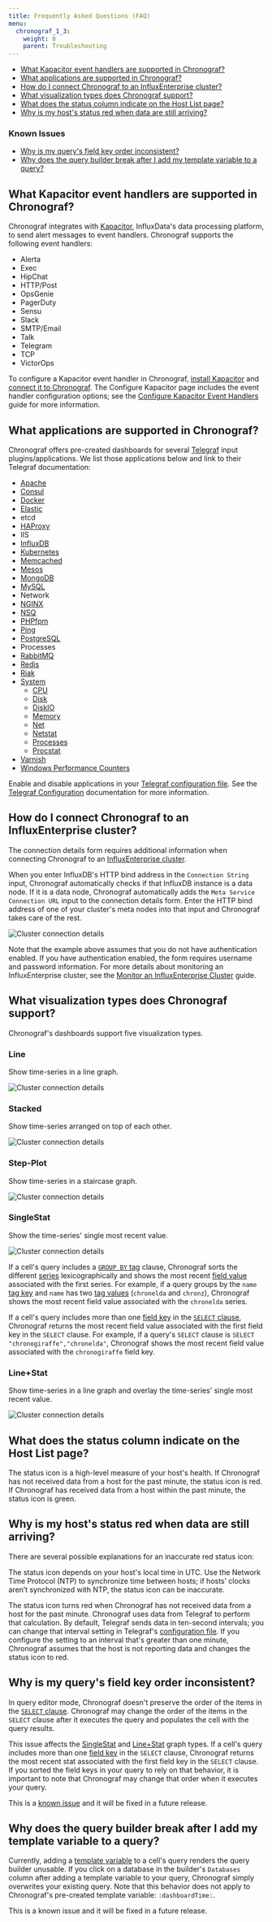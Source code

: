 ```yaml
---
title: Frequently Asked Questions (FAQ)
menu:
  chronograf_1_3:
    weight: 0
    parent: Troubleshooting
---
```


* [What Kapacitor event handlers are supported in Chronograf?](#what-kapacitor-event-handlers-are-supported-in-chronograf)
* [What applications are supported in Chronograf?](#what-applications-are-supported-in-chronograf)
* [How do I connect Chronograf to an InfluxEnterprise cluster?](#how-do-i-connect-chronograf-to-an-influxenterprise-cluster)
* [What visualization types does Chronograf support?](#what-visualization-types-does-chronograf-support)
* [What does the status column indicate on the Host List page?](#what-does-the-status-column-indicate-on-the-host-list-page)
* [Why is my host's status red when data are still arriving?](#why-is-my-host-s-status-red-when-data-are-still-arriving)

### Known Issues

* [Why is my query's field key order inconsistent?](#why-is-my-query-s-field-key-order-inconsistent)
* [Why does the query builder break after I add my template variable to a query?](#why-does-the-query-builder-break-after-i-add-my-template-variable-to-a-query)

## What Kapacitor event handlers are supported in Chronograf?

Chronograf integrates with [Kapacitor](/kapacitor/v1.2/), InfluxData's data processing platform, to send alert messages to event handlers.
Chronograf supports the following event handlers:

* Alerta
* Exec
* HipChat
* HTTP/Post
* OpsGenie
* PagerDuty
* Sensu
* Slack
* SMTP/Email
* Talk
* Telegram
* TCP
* VictorOps

To configure a Kapacitor event handler in Chronograf, [install Kapacitor](/chronograf/v1.3/introduction/getting-started/#kapacitor-setup) and [connect it to Chronograf](/chronograf/v1.3/introduction/getting-started/#4-connect-chronograf-to-kapacitor).
The Configure Kapacitor page includes the event handler configuration options; see the [Configure Kapacitor Event Handlers](/chronograf/v1.3/guides/configure-kapacitor-event-handlers/) guide for more information.

## What applications are supported in Chronograf?

Chronograf offers pre-created dashboards for several [Telegraf](/telegraf/v1.2/) input plugins/applications.
We list those applications below and link to their Telegraf documentation:

* [Apache](https://github.com/influxdata/telegraf/blob/master/plugins/inputs/apache)
* [Consul](https://github.com/influxdata/telegraf/blob/master/plugins/inputs/consul)
* [Docker](https://github.com/influxdata/telegraf/blob/master/plugins/inputs/docker)
* [Elastic](https://github.com/influxdata/telegraf/blob/master/plugins/inputs/elasticsearch)
* etcd
* [HAProxy](https://github.com/influxdata/telegraf/blob/master/plugins/inputs/haproxy)
* IIS
* [InfluxDB](https://github.com/influxdata/telegraf/blob/master/plugins/inputs/influxdb)
* [Kubernetes](https://github.com/influxdata/telegraf/blob/master/plugins/inputs/kubernetes)
* [Memcached](https://github.com/influxdata/telegraf/blob/master/plugins/inputs/memcached)
* [Mesos](https://github.com/influxdata/telegraf/blob/master/plugins/inputs/mesos)
* [MongoDB](https://github.com/influxdata/telegraf/blob/master/plugins/inputs/mongodb)
* [MySQL](https://github.com/influxdata/telegraf/blob/master/plugins/inputs/mysql)
* Network
* [NGINX](https://github.com/influxdata/telegraf/blob/master/plugins/inputs/nginx)
* [NSQ](https://github.com/influxdata/telegraf/blob/master/plugins/inputs/nsq)
* [PHPfpm](https://github.com/influxdata/telegraf/blob/master/plugins/inputs/phpfpm)
* [Ping](https://github.com/influxdata/telegraf/blob/master/plugins/inputs/ping)
* [PostgreSQL](https://github.com/influxdata/telegraf/blob/master/plugins/inputs/postgresql)
* Processes
* [RabbitMQ](https://github.com/influxdata/telegraf/blob/master/plugins/inputs/rabbitmq)
* [Redis](https://github.com/influxdata/telegraf/blob/master/plugins/inputs/redis)
* [Riak](https://github.com/influxdata/telegraf/blob/master/plugins/inputs/riak)
* [System](https://github.com/influxdata/telegraf/blob/master/plugins/inputs/system/SYSTEM_README.md)
    * [CPU](https://github.com/influxdata/telegraf/blob/master/plugins/inputs/system/CPU_README.md)
    * [Disk](https://github.com/influxdata/telegraf/blob/master/plugins/inputs/system/DISK_README.md)
    * [DiskIO](https://github.com/influxdata/telegraf/blob/master/plugins/inputs/system/disk.go#L136)
    * [Memory](https://github.com/influxdata/telegraf/blob/master/plugins/inputs/system/MEM_README.md)
    * [Net](https://github.com/influxdata/telegraf/blob/master/plugins/inputs/system/net.go)
    * [Netstat](https://github.com/influxdata/telegraf/blob/master/plugins/inputs/system/NETSTAT_README.md)
    * [Processes](https://github.com/influxdata/telegraf/blob/master/plugins/inputs/system/PROCESSES_README.md)
    * [Procstat](https://github.com/influxdata/telegraf/blob/master/plugins/inputs/procstat/README.md)
* [Varnish](https://github.com/influxdata/telegraf/blob/master/plugins/inputs/varnish)
* [Windows Performance Counters](https://github.com/influxdata/telegraf/blob/master/plugins/inputs/win_perf_counters)

Enable and disable applications in your [Telegraf configuration file](https://github.com/influxdata/telegraf/blob/master/etc/telegraf.conf).
See the [Telegraf Configuration](https://github.com/influxdata/telegraf/blob/master/docs/CONFIGURATION.md) documentation for more information.

## How do I connect Chronograf to an InfluxEnterprise cluster?

The connection details form requires additional information when connecting Chronograf to an [InfluxEnterprise cluster](https://docs.influxdata.com/enterprise/v1.2/).

When you enter InfluxDB's HTTP bind address in the `Connection String` input, Chronograf automatically checks if that InfluxDB instance is a data node.
If it is a data node, Chronograf automatically adds the `Meta Service Connection URL` input to the connection details form.
Enter the HTTP bind address of one of your cluster's meta nodes into that input and Chronograf takes care of the rest.

![Cluster connection details](/img/chronograf/v1.3/faq-cluster-connection.png)

Note that the example above assumes that you do not have authentication enabled.
If you have authentication enabled, the form requires username and password information.
For more details about monitoring an InfluxEnterprise cluster, see the [Monitor an InfluxEnterprise Cluster](/chronograf/v1.3/guides/monitor-an-influxenterprise-cluster/) guide.

## What visualization types does Chronograf support?

Chronograf's dashboards support five visualization types.

### Line
Show time-series in a line graph.

![Cluster connection details](/img/chronograf/v1.3/faq-viz-line.png)

### Stacked
Show time-series arranged on top of each other.

![Cluster connection details](/img/chronograf/v1.3/faq-viz-stacked.png)

### Step-Plot
Show time-series in a staircase graph.

![Cluster connection details](/img/chronograf/v1.3/faq-viz-step.png)
 
### SingleStat
Show the time-series' single most recent value.

![Cluster connection details](/img/chronograf/v1.3/faq-viz-single.png)

If a cell's query includes a [`GROUP BY` tag](/influxdb/v1.2/query_language/data_exploration/#group-by-tags) clause, Chronograf sorts the different [series](/influxdb/v1.2/concepts/glossary/#series) lexicographically and shows the most recent [field value](/influxdb/v1.2/concepts/glossary/#field-value) associated with the first series.
For example, if a query groups by the `name` [tag key](/influxdb/v1.2/concepts/glossary/#tag-key) and `name` has two [tag values](/influxdb/v1.2/concepts/glossary/#tag-value) (`chronelda` and `chronz`), Chronograf shows the most recent field value associated with the `chronelda` series.

If a cell's query includes more than one [field key](/influxdb/v1.2/concepts/glossary/#field-key) in the [`SELECT` clause](/influxdb/v1.2/query_language/data_exploration/#select-clause), Chronograf returns the most recent field value associated with the first field key in the `SELECT` clause.
For example, if a query's `SELECT` clause is `SELECT "chronogiraffe","chronelda"`, Chronograf shows the most recent field value associated with the `chronogiraffe` field key.

### Line+Stat
Show time-series in a line graph and overlay the time-series' single most recent value.

![Cluster connection details](/img/chronograf/v1.3/faq-viz-linesingle.png)


## What does the status column indicate on the Host List page?

The status icon is a high-level measure of your host's health.
If Chronograf has not received data from a host for the past minute, the status icon is red.
If Chronograf has received data from a host within the past minute, the status icon is green.

## Why is my host's status red when data are still arriving?

There are several possible explanations for an inaccurate red status icon:

The status icon depends on your host's local time in UTC.
Use the Network Time Protocol (NTP) to synchronize time between hosts; if hosts’ clocks aren’t synchronized with NTP, the status icon can be inaccurate.

The status icon turns red when Chronograf has not received data from a host for the past minute.
Chronograf uses data from Telegraf to perform that calculation.
By default, Telegraf sends data in ten-second intervals; you can change that interval setting in Telegraf's [configuration file](/telegraf/v1.2/administration/configuration/).
If you configure the setting to an interval that's greater than one minute, Chronograf assumes that the host is not reporting data and changes the status icon to red.

## Why is my query's field key order inconsistent?

In query editor mode, Chronograf doesn't preserve the order of the items in the [`SELECT` clause](/influxdb/v1.2/query_language/data_exploration/#the-basic-select-statement).
Chronograf may change the order of the items in the `SELECT` clause after it executes the query and populates the cell with the query results.

This issue affects the [SingleStat](#singlestat) and [Line+Stat](#line-stat) graph types.
If a cell's query includes more than one [field key](/influxdb/v1.2/concepts/glossary/#field-key) in the `SELECT` clause, Chronograf returns the most recent stat associated with the first field key in the `SELECT` clause.
If you sorted the field keys in your query to rely on that behavior, it is important to note that Chronograf may change that order when it executes your query.

This is a [known issue](https://github.com/influxdata/chronograf/issues/1158) and it will be fixed in a future release.

## Why does the query builder break after I add my template variable to a query?

Currently, adding a [template variable](/chronograf/v1.3/guides/dashboard-template-variables/) to a cell's query renders the query builder unusable.
If you click on a database in the builder's `Databases` column after adding a template variable to your query, Chronograf simply overwrites your existing query.
Note that this behavior does not apply to Chronograf's pre-created template variable: `:dashboardTime:`.

This is a known issue and it will be fixed in a future release.
